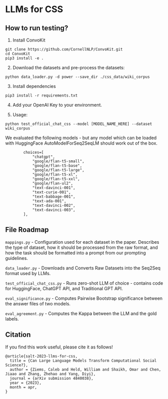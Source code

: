 # LLMs for CSS

## How to run testing?

1. Install ConvoKit
```
git clone https://github.com/CornellNLP/ConvoKit.git
cd ConvoKit
pip3 install -e .
```

2. Download the datasets and pre-process the datasets:
```
python data_loader.py -d power --save_dir ./css_data/wiki_corpus
```

3. Install dependencies
```   
pip3 install -r requirements.txt
```

4. Add your OpenAI Key to your environment.

5. Usage:
```
python test_official_chat_css --model [MODEL_NAME_HERE] --dataset wiki_corpus
```

We evaluated the following models - but any model which can be loaded with HuggingFace AutoModelForSeq2SeqLM should work out of the box.
```
        choices=[
            "chatgpt",
            "google/flan-t5-small",
            "google/flan-t5-base",
            "google/flan-t5-large",
            "google/flan-t5-xl",
            "google/flan-t5-xxl",
            "google/flan-ul2",
            "text-davinci-001",
            "text-curie-001",
            "text-babbage-001",
            "text-ada-001",
            "text-davinci-002",
            "text-davinci-003",
        ],
```

## File Roadmap
`mappings.py` - Configuration used for each dataset in the paper. Describes the type of dataset, how it should be processed from the raw format, and how the task should be formatted into a prompt from our prompting guidelines.

`data_loader.py` - Downloads and Converts Raw Datasets into the Seq2Seq format used by LLMs.

`test_official_chat_css.py` - Runs zero-shot LLM of choice - contains code for HuggingFace, ChatGPT API, and Traditional GPT API.

`eval_significance.py` - Computes Pairwise Bootstrap significance between the answer files of two models.

`eval_agreement.py` - Computes the Kappa between the LLM and the gold labels.

## Citation
If you find this work useful, please cite it as follows!
```
@article{salt-2023-llms-for-css,
  title = {Can Large Language Models Transform Computational Social Science?},
  author = {Ziems, Caleb and Held, William and Shaikh, Omar and Chen, Jiaao and Zhang, Zhehao and Yang, Diyi},
  journal = {arXiv submission 4840038},
  year = {2023},
  month = apr,
}
```



